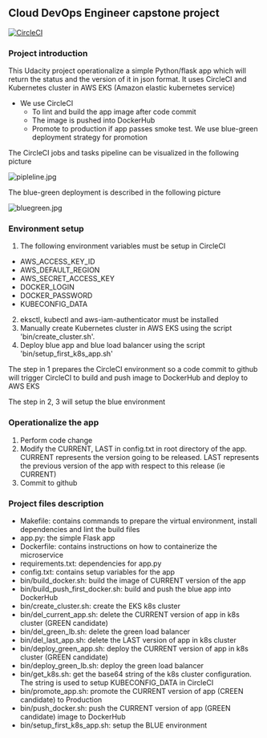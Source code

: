 ## Cloud DevOps Engineer capstone project

[![CircleCI](https://circleci.com/gh/plj611/c5/tree/master.svg?style=svg)](https://circleci.com/gh/plj611/c5/tree/master)

### Project introduction

This Udacity project operationalize a simple Python/flask app which will return the status and the version of it in json format. It uses CircleCI and Kubernetes cluster in AWS EKS (Amazon elastic kubernetes service)

- We use CircleCI 
  - To lint and build the app image after code commit
  - The image is pushed into DockerHub
  - Promote to production if app passes smoke test. We use blue-green deployment strategy for promotion

The CircleCI jobs and tasks pipeline can be visualized in the following picture

![pipleline.jpg](https://github.com/plj611/c5/blob/master/images/pipeline.jpg?raw=true "pipeline")

The blue-green deployment is described in the following picture

 ![bluegreen.jpg](https://github.com/plj611/c5/blob/master/images/bluegreen.jpg)

### Environment setup

1. The following environment variables must be setup in CircleCI

- AWS_ACCESS_KEY_ID
- AWS_DEFAULT_REGION
- AWS_SECRET_ACCESS_KEY
- DOCKER_LOGIN
- DOCKER_PASSWORD
- KUBECONFIG_DATA
2. eksctl, kubectl and aws-iam-authenticator must be installed
3. Manually create Kubernetes cluster in AWS EKS using the script 'bin/create_cluster.sh'.
4. Deploy blue app and blue load balancer using the script 'bin/setup_first_k8s_app.sh'

The step in 1 prepares the CircleCI environment so a code commit to github will trigger CircleCI to build and push image to DockerHub and deploy to AWS EKS

The step in 2, 3 will setup the blue environment

### Operationalize the app

1. Perform code change
2. Modify the CURRENT, LAST in config.txt in root directory of the app. CURRENT represents the version going to be released. LAST represents the previous version of the app with respect to this release (ie CURRENT)
3. Commit to github

### Project files description

- Makefile: contains commands to prepare the virtual environment, install dependencies and lint the build files
- app.py: the simple Flask app
- Dockerfile: contains instructions on how to containerize the microservice
- requirements.txt: dependencies for app.py
- config.txt: contains setup variables for the app
- bin/build_docker.sh: build the image of CURRENT version of the app
- bin/build_push_first_docker.sh: build and push the blue app into DockerHub
- bin/create_cluster.sh: create the EKS k8s cluster
- bin/del_current_app.sh: delete the CURRENT version of app in k8s cluster (GREEN candidate)
- bin/del_green_lb.sh: delete the green load balancer
- bin/del_last_app.sh: delete the LAST version of app in k8s cluster
- bin/deploy_green_app.sh: deploy the CURRENT version of app in k8s cluster (GREEN candidate)
- bin/deploy_green_lb.sh: deploy the green load balancer
- bin/get_k8s.sh: get the base64 string of the k8s cluster configuration. The string is used to setup KUBECONFIG_DATA in CircleCI
- bin/promote_app.sh: promote the CURRENT version of app (CREEN candidate) to Production 
- bin/push_docker.sh: push the CURRENT version of app (GREEN candidate) image to DockerHub
- bin/setup_first_k8s_app.sh: setup the BLUE environment